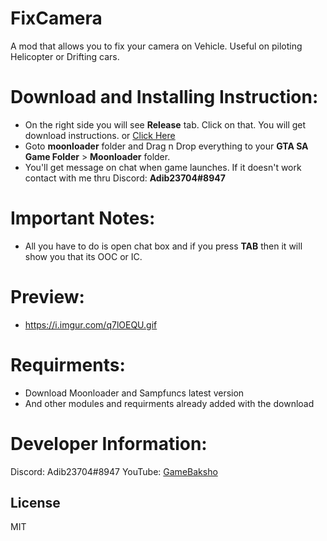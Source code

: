 # FixCamera
 A mod that allows you to fix your camera on Vehicle. Useful on piloting Helicopter or Drifting cars.

# Download and Installing Instruction:
  - On the right side you will see **Release** tab. Click on that. You will get download instructions. or [Click Here](https://github.com/Adib23704/LUA-FixCamera/releases)
  - Goto **moonloader** folder and Drag n Drop everything to your **GTA SA Game Folder** > **Moonloader** folder.
  - You'll get message on chat when game launches. If it doesn't work contact with me thru Discord: **Adib23704#8947**

# Important Notes:
- All you have to do is open chat box and if you press **TAB** then it will show you that its OOC or IC.

# Preview:
- https://i.imgur.com/q7lOEQU.gif

# Requirments:
- Download Moonloader and Sampfuncs latest version
- And other modules and requirments already added with the download

# Developer Information:
Discord: Adib23704#8947
YouTube: [GameBaksho](https://youtube.com/GameBaksho)

License
----

MIT